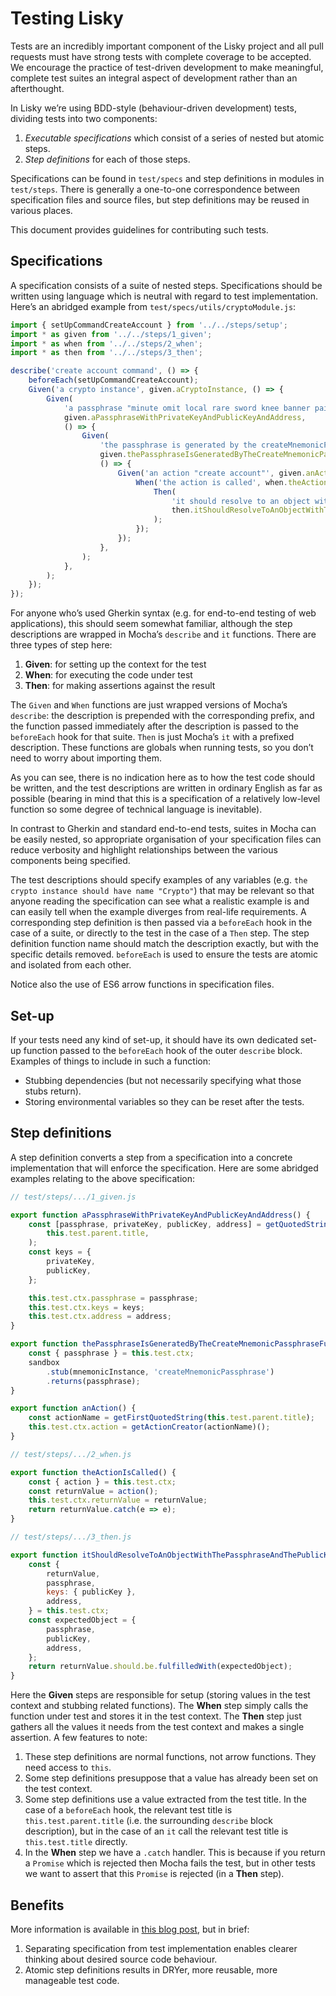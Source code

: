 # Testing Lisky

Tests are an incredibly important component of the Lisky project and all pull requests must have strong tests with complete coverage to be accepted. We encourage the practice of test-driven development to make meaningful, complete test suites an integral aspect of development rather than an afterthought.

In Lisky we’re using BDD-style (behaviour-driven development) tests, dividing tests into two components:

1. _Executable specifications_ which consist of a series of nested but atomic steps.
1. _Step definitions_ for each of those steps.

Specifications can be found in `test/specs` and step definitions in modules in `test/steps`. There is generally a one-to-one correspondence between specification files and source files, but step definitions may be reused in various places.

This document provides guidelines for contributing such tests.

## Specifications

A specification consists of a suite of nested steps. Specifications should be written using language which is neutral with regard to test implementation. Here’s an abridged example from `test/specs/utils/cryptoModule.js`:

```js
import { setUpCommandCreateAccount } from '../../steps/setup';
import * as given from '../../steps/1_given';
import * as when from '../../steps/2_when';
import * as then from '../../steps/3_then';

describe('create account command', () => {
	beforeEach(setUpCommandCreateAccount);
	Given('a crypto instance', given.aCryptoInstance, () => {
		Given(
			'a passphrase "minute omit local rare sword knee banner pair rib museum shadow juice" with private key "314852d7afb0d4c283692fef8a2cb40e30c7a5df2ed79994178c10ac168d6d977ef45cd525e95b7a86244bbd4eb4550914ad06301013958f4dd64d32ef7bc588" and public key "7ef45cd525e95b7a86244bbd4eb4550914ad06301013958f4dd64d32ef7bc588" and address "2167422481642255385L"',
			given.aPassphraseWithPrivateKeyAndPublicKeyAndAddress,
			() => {
				Given(
					'the passphrase is generated by the createMnemonicPassphrase function',
					given.thePassphraseIsGeneratedByTheCreateMnemonicPassphraseFunction,
					() => {
						Given('an action "create account"', given.anAction, () => {
							When('the action is called', when.theActionIsCalled, () => {
								Then(
									'it should resolve to an object with the passphrase and the publicKey and the address',
									then.itShouldResolveToAnObjectWithThePassphraseAndThePublicKeyAndTheAddress,
								);
							});
						});
					},
				);
			},
		);
	});
});
```

For anyone who’s used Gherkin syntax (e.g. for end-to-end testing of web applications), this should seem somewhat familiar, although the step descriptions are wrapped in Mocha’s `describe` and `it` functions. There are three types of step here:

1. **Given**: for setting up the context for the test
1. **When**: for executing the code under test
1. **Then**: for making assertions against the result

The `Given` and `When` functions are just wrapped versions of Mocha’s `describe`: the description is prepended with the corresponding prefix, and the function passed immediately after the description is passed to the `beforeEach` hook for that suite. `Then` is just Mocha’s `it` with a prefixed description. These functions are globals when running tests, so you don’t need to worry about importing them.

As you can see, there is no indication here as to how the test code should be written, and the test descriptions are written in ordinary English as far as possible (bearing in mind that this is a specification of a relatively low-level function so some degree of technical language is inevitable).

In contrast to Gherkin and standard end-to-end tests, suites in Mocha can be easily nested, so appropriate organisation of your specification files can reduce verbosity and highlight relationships between the various components being specified.

The test descriptions should specify examples of any variables (e.g. `the crypto instance should have name "Crypto"`) that may be relevant so that anyone reading the specification can see what a realistic example is and can easily tell when the example diverges from real-life requirements. A corresponding step definition is then passed via a `beforeEach` hook in the case of a suite, or directly to the test in the case of a `Then` step. The step definition function name should match the description exactly, but with the specific details removed. `beforeEach` is used to ensure the tests are atomic and isolated from each other.

Notice also the use of ES6 arrow functions in specification files.

## Set-up

If your tests need any kind of set-up, it should have its own dedicated set-up function passed to the `beforeEach` hook of the outer `describe` block. Examples of things to include in such a function:

* Stubbing dependencies (but not necessarily specifying what those stubs return).
* Storing environmental variables so they can be reset after the tests.

## Step definitions

A step definition converts a step from a specification into a concrete implementation that will enforce the specification. Here are some abridged examples relating to the above specification:

```js
// test/steps/.../1_given.js

export function aPassphraseWithPrivateKeyAndPublicKeyAndAddress() {
	const [passphrase, privateKey, publicKey, address] = getQuotedStrings(
		this.test.parent.title,
	);
	const keys = {
		privateKey,
		publicKey,
	};

	this.test.ctx.passphrase = passphrase;
	this.test.ctx.keys = keys;
	this.test.ctx.address = address;
}

export function thePassphraseIsGeneratedByTheCreateMnemonicPassphraseFunction() {
	const { passphrase } = this.test.ctx;
	sandbox
		.stub(mnemonicInstance, 'createMnemonicPassphrase')
		.returns(passphrase);
}

export function anAction() {
	const actionName = getFirstQuotedString(this.test.parent.title);
	this.test.ctx.action = getActionCreator(actionName)();
}
```

```js
// test/steps/.../2_when.js

export function theActionIsCalled() {
	const { action } = this.test.ctx;
	const returnValue = action();
	this.test.ctx.returnValue = returnValue;
	return returnValue.catch(e => e);
}
```

```js
// test/steps/.../3_then.js

export function itShouldResolveToAnObjectWithThePassphraseAndThePublicKeyAndTheAddress() {
	const {
		returnValue,
		passphrase,
		keys: { publicKey },
		address,
	} = this.test.ctx;
	const expectedObject = {
		passphrase,
		publicKey,
		address,
	};
	return returnValue.should.be.fulfilledWith(expectedObject);
}
```

Here the **Given** steps are responsible for setup (storing values in the test context and stubbing related functions). The **When** step simply calls the function under test and stores it in the test context. The **Then** step just gathers all the values it needs from the test context and makes a single assertion. A few features to note:

1. These step definitions are normal functions, not arrow functions. They need access to `this`.
1. Some step definitions presuppose that a value has already been set on the test context.
1. Some step definitions use a value extracted from the test title. In the case of a `beforeEach` hook, the relevant test title is `this.test.parent.title` (i.e. the surrounding `describe` block description), but in the case of an `it` call the relevant test title is `this.test.title` directly.
1. In the **When** step we have a `.catch` handler. This is because if you return a `Promise` which is rejected then Mocha fails the test, but in other tests we want to assert that this `Promise` is rejected (in a **Then** step).

## Benefits

More information is available in [this blog post][blog-post], but in brief:

1. Separating specification from test implementation enables clearer thinking about desired source code behaviour.
1. Atomic step definitions results in DRYer, more reusable, more manageable test code.

[blog-post]: https://blog.lisk.io/bdd-style-unit-testing-with-mocha-704137e429d5
